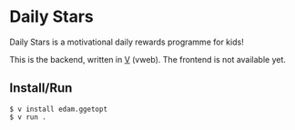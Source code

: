 Daily Stars
===========

Daily Stars is a motivational daily rewards programme for kids!

This is the backend, written in [V](http://vlang.io) (vweb).  The frontend is
not available yet.

Install/Run
-----------

``` Shell
$ v install edam.ggetopt
$ v run .
```
